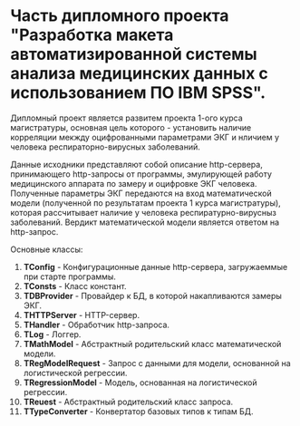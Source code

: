 # Часть дипломного проекта "Разработка макета автоматизированной системы анализа медицинских данных с использованием ПО IBM SPSS".

Дипломный проект является развитем проекта 1-ого курса магистратуры, основная цель которого - установить наличие корреляции мекжду оцифрованными параметрами ЭКГ и нличием у человека респираторно-вирусных заболеваний.

Данные исходники представляют собой описание http-сервера, принимающего http-запросы от программы, эмулирующей работу медицинского аппарата по замеру и оцифровке ЭКГ человека. Полученные параметры ЭКГ передаются на вход математической модели (полученной по результатам проекта 1 курса магистратуры), которая рассчитывает наличие у человека респиратурно-вирусныз заболеваний. Вердикт математической модели является ответом на http-запрос.

Основные классы:

1. **TConfig** - Конфигурационные данные http-сервера, загружаеммые при старте программы.
2. **TConsts** - Класс констант.
3. **TDBProvider** - Провайдер к БД, в которой накапливаются замеры ЭКГ.
4. **THTTPServer** - HTTP-сервер.
5. **THandler** - Обработчик http-запроса.
6. **TLog** - Логгер.
7. **TMathModel** - Абстрактный родительский класс математической модели.
8. **TRegModelRequest** - Запрос с данными для модели, основанной на логистической регрессии.
9. **TRegressionModel** - Модель, основанная на логистической регрессии.
10. **TReuest** - Абстрактный родительский класс запроса.
11. **TTypeConverter** -  Конвертатор базовых типов к типам БД.
